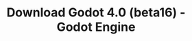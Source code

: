 ---
# Generated by /scripts/js/download_archive_generator !!! do not edit by hand !!!
title: 'Download Godot 4.0 (beta16) - Godot Engine'
type: 'download/archive'
name: '4.0'
flavor: 'beta16'
release_date: '2023-01-27T03:00:00-00:00'
release_notes: '/article/dev-snapshot-godot-4-0-beta-16/'
links:
  android.apk:
    name: 'android.apk'
    title: 'Android'
    caption: 'Universal APK (ARM64 + ARMv7 + x86_64 + x86)'
    tags:
      - 'APK download'
      - 'ARM64/v7'
      - 'x86 (64 & 32 bit)'
    hosts:
      github_builds:
        regular: 'https://github.com/godotengine/godot-builds/releases/download/4.0-beta16/Godot_v4.0-beta16_android_editor.apk'
        mono: '#'
      github:
        regular: 'https://github.com/godotengine/godot/releases/download/4.0-beta16/Godot_v4.0-beta16_android_editor.apk'
        mono: '#'
  linux.64:
    name: 'linux.64'
    title: 'Linux'
    caption: 'Standard (x86_64)'
    tags:
      - '64 bit'
    hosts:
      github_builds:
        regular: 'https://github.com/godotengine/godot-builds/releases/download/4.0-beta16/Godot_v4.0-beta16_linux.x86_64.zip'
        mono: 'https://github.com/godotengine/godot-builds/releases/download/4.0-beta16/Godot_v4.0-beta16_mono_linux_x86_64.zip'
      github:
        regular: 'https://github.com/godotengine/godot/releases/download/4.0-beta16/Godot_v4.0-beta16_linux.x86_64.zip'
        mono: 'https://github.com/godotengine/godot/releases/download/4.0-beta16/Godot_v4.0-beta16_mono_linux_x86_64.zip'
  macos.universal:
    name: 'macos.universal'
    title: 'macOS'
    caption: 'Universal (x86_64 + Apple Silicon)'
    tags:
      - 'Intel/Apple Silicon'
      - '64 bit'
    hosts:
      github_builds:
        regular: 'https://github.com/godotengine/godot-builds/releases/download/4.0-beta16/Godot_v4.0-beta16_macos.universal.zip'
        mono: 'https://github.com/godotengine/godot-builds/releases/download/4.0-beta16/Godot_v4.0-beta16_mono_macos.universal.zip'
      github:
        regular: 'https://github.com/godotengine/godot/releases/download/4.0-beta16/Godot_v4.0-beta16_macos.universal.zip'
        mono: 'https://github.com/godotengine/godot/releases/download/4.0-beta16/Godot_v4.0-beta16_mono_macos.universal.zip'
  windows.64:
    name: 'windows.64'
    title: 'Windows'
    caption: 'Standard (x86_64)'
    tags:
      - '64 bit'
    hosts:
      github_builds:
        regular: 'https://github.com/godotengine/godot-builds/releases/download/4.0-beta16/Godot_v4.0-beta16_win64.exe.zip'
        mono: 'https://github.com/godotengine/godot-builds/releases/download/4.0-beta16/Godot_v4.0-beta16_mono_win64.zip'
      github:
        regular: 'https://github.com/godotengine/godot/releases/download/4.0-beta16/Godot_v4.0-beta16_win64.exe.zip'
        mono: 'https://github.com/godotengine/godot/releases/download/4.0-beta16/Godot_v4.0-beta16_mono_win64.zip'
  web:
    name: 'web'
    title: 'Web editor'
    caption: ''
    tags:
      - 'Self-hosted'
      - 'Cross-platform'
    hosts:
      github_builds:
        regular: 'https://github.com/godotengine/godot-builds/releases/download/4.0-beta16/Godot_v4.0-beta16_web_editor.zip'
        mono: '#'
      github:
        regular: 'https://github.com/godotengine/godot/releases/download/4.0-beta16/Godot_v4.0-beta16_web_editor.zip'
        mono: '#'
  linux.arm64:
    name: 'linux.arm64'
    title: 'Linux'
    caption: 'Standard (ARM64)'
    tags:
      - 'ARM64'
      - '64 bit'
    hosts:
      github_builds:
        regular: 'https://github.com/godotengine/godot-builds/releases/download/4.0-beta16/Godot_v4.0-beta16_linux.arm64.zip'
        mono: 'https://github.com/godotengine/godot-builds/releases/download/4.0-beta16/Godot_v4.0-beta16_mono_linux_arm64.zip'
      github:
        regular: 'https://github.com/godotengine/godot/releases/download/4.0-beta16/Godot_v4.0-beta16_linux.arm64.zip'
        mono: 'https://github.com/godotengine/godot/releases/download/4.0-beta16/Godot_v4.0-beta16_mono_linux_arm64.zip'
  linux.32:
    name: 'linux.32'
    title: 'Linux'
    caption: 'Standard (x86)'
    tags:
      - '32 bit'
    hosts:
      github_builds:
        regular: 'https://github.com/godotengine/godot-builds/releases/download/4.0-beta16/Godot_v4.0-beta16_linux.x86_32.zip'
        mono: 'https://github.com/godotengine/godot-builds/releases/download/4.0-beta16/Godot_v4.0-beta16_mono_linux_x86_32.zip'
      github:
        regular: 'https://github.com/godotengine/godot/releases/download/4.0-beta16/Godot_v4.0-beta16_linux.x86_32.zip'
        mono: 'https://github.com/godotengine/godot/releases/download/4.0-beta16/Godot_v4.0-beta16_mono_linux_x86_32.zip'
  linux.arm32:
    name: 'linux.arm32'
    title: 'Linux'
    caption: 'Standard (ARM32)'
    tags:
      - 'ARM32'
      - '32 bit'
    hosts:
      github_builds:
        regular: 'https://github.com/godotengine/godot-builds/releases/download/4.0-beta16/Godot_v4.0-beta16_linux.arm32.zip'
        mono: 'https://github.com/godotengine/godot-builds/releases/download/4.0-beta16/Godot_v4.0-beta16_mono_linux_arm32.zip'
      github:
        regular: 'https://github.com/godotengine/godot/releases/download/4.0-beta16/Godot_v4.0-beta16_linux.arm32.zip'
        mono: 'https://github.com/godotengine/godot/releases/download/4.0-beta16/Godot_v4.0-beta16_mono_linux_arm32.zip'
  windows.32:
    name: 'windows.32'
    title: 'Windows'
    caption: 'Standard (x86)'
    tags:
      - '32 bit'
    hosts:
      github_builds:
        regular: 'https://github.com/godotengine/godot-builds/releases/download/4.0-beta16/Godot_v4.0-beta16_win32.exe.zip'
        mono: 'https://github.com/godotengine/godot-builds/releases/download/4.0-beta16/Godot_v4.0-beta16_mono_win32.zip'
      github:
        regular: 'https://github.com/godotengine/godot/releases/download/4.0-beta16/Godot_v4.0-beta16_win32.exe.zip'
        mono: 'https://github.com/godotengine/godot/releases/download/4.0-beta16/Godot_v4.0-beta16_mono_win32.zip'
  aar_library:
    name: 'aar_library'
    title: 'AAR library'
    caption: ''
    tags:
      - 'Android plugins'
      - 'Java'
      - 'Kotlin'
    hosts:
      github_builds:
        regular: 'https://github.com/godotengine/godot-builds/releases/download/4.0-beta16/godot-lib.4.0.beta16.template_release.aar'
        mono: '#'
      github:
        regular: 'https://github.com/godotengine/godot/releases/download/4.0-beta16/godot-lib.4.0.beta16.template_release.aar'
        mono: '#'
  templates:
    name: 'templates'
    title: 'Export templates'
    caption: ''
    tags:
      - 'Used to export your games to all supported platforms'
    hosts:
      github_builds:
        regular: 'https://github.com/godotengine/godot-builds/releases/download/4.0-beta16/Godot_v4.0-beta16_export_templates.tpz'
        mono: 'https://github.com/godotengine/godot-builds/releases/download/4.0-beta16/Godot_v4.0-beta16_mono_export_templates.tpz'
      github:
        regular: 'https://github.com/godotengine/godot/releases/download/4.0-beta16/Godot_v4.0-beta16_export_templates.tpz'
        mono: 'https://github.com/godotengine/godot/releases/download/4.0-beta16/Godot_v4.0-beta16_mono_export_templates.tpz'
primaryPlatforms:
  - 'android.apk'
  - 'linux.64'
  - 'macos.universal'
  - 'windows.64'
  - 'web'
  - 'templates'
---